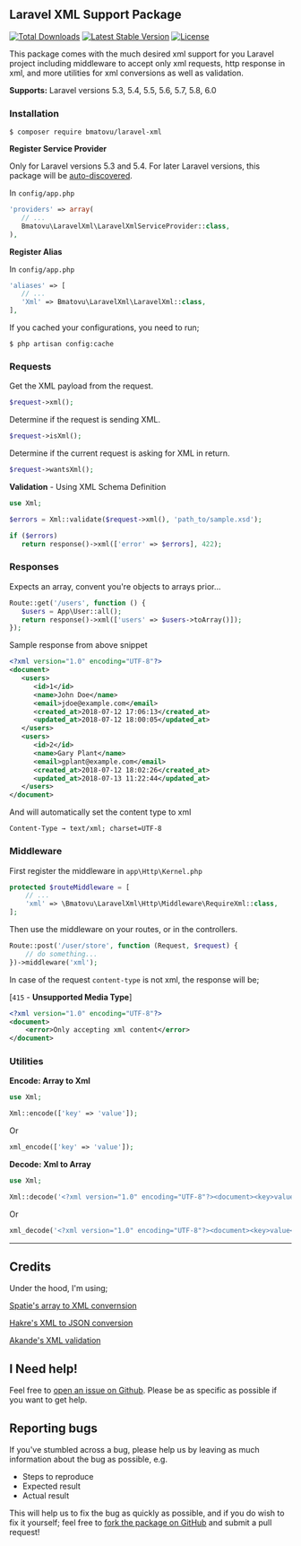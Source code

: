 ## Laravel XML Support Package

[![Total Downloads](https://poser.pugx.org/bmatovu/laravel-xml/downloads)](https://packagist.org/packages/bmatovu/laravel-xml)
[![Latest Stable Version](https://poser.pugx.org/bmatovu/laravel-xml/v/stable)](https://packagist.org/packages/bmatovu/laravel-xml)
[![License](https://poser.pugx.org/bmatovu/laravel-xml/license)](https://packagist.org/packages/bmatovu/laravel-xml)

This package comes with the much desired xml support for you Laravel project including middleware to accept only xml requests, 
http response in xml, and more utilities for xml conversions as well as validation.

**Supports:** Laravel versions 5.3, 5.4, 5.5, 5.6, 5.7, 5.8, 6.0

### Installation

`$ composer require bmatovu/laravel-xml`

**Register Service Provider** 

Only for Laravel versions 5.3 and 5.4. For later Laravel versions, this package will be [auto-discovered](https://laravel.com/docs/master/packages#package-discovery).

In `config/app.php`

```php
'providers' => array(
   // ...
   Bmatovu\LaravelXml\LaravelXmlServiceProvider::class,
),
```

**Register Alias**

In `config/app.php`

```php
'aliases' => [
   // ...
   'Xml' => Bmatovu\LaravelXml\LaravelXml::class,
],
```

If you cached your configurations, you need to run;

`$ php artisan config:cache`

### Requests

Get the XML payload from the request.

```php
$request->xml();
```

Determine if the request is sending XML.

```php
$request->isXml();
```

Determine if the current request is asking for XML in return.

```php
$request->wantsXml();
```

**Validation** - Using XML Schema Definition
```php
use Xml;

$errors = Xml::validate($request->xml(), 'path_to/sample.xsd');

if ($errors)
   return response()->xml(['error' => $errors], 422);
```

### Responses

Expects an array, convent you're objects to arrays prior...

```php
Route::get('/users', function () {
   $users = App\User::all();
   return response()->xml(['users' => $users->toArray()]);
});
```

Sample response from above snippet

```xml
<?xml version="1.0" encoding="UTF-8"?>
<document>
   <users>
      <id>1</id>
      <name>John Doe</name>
      <email>jdoe@example.com</email>
      <created_at>2018-07-12 17:06:13</created_at>
      <updated_at>2018-07-12 18:00:05</updated_at>
   </users>
   <users>
      <id>2</id>
      <name>Gary Plant</name>
      <email>gplant@example.com</email>
      <created_at>2018-07-12 18:02:26</created_at>
      <updated_at>2018-07-13 11:22:44</updated_at>
   </users>
</document>
```

And will automatically set the content type to xml

`Content-Type → text/xml; charset=UTF-8`

### Middleware

First register the middleware in `app\Http\Kernel.php`

```php
protected $routeMiddleware = [
    // ...
    'xml' => \Bmatovu\LaravelXml\Http\Middleware\RequireXml::class,
];
```

Then use the middleware on your routes, or in the controllers. 

```php
Route::post('/user/store', function (Request, $request) {
    // do something...
})->middleware('xml');
```

In case of the request `content-type` is not xml, the response will be; 

[`415` - **Unsupported Media Type**]

```xml
<?xml version="1.0" encoding="UTF-8"?>
<document>
    <error>Only accepting xml content</error>
</document>
```

### Utilities

**Encode: Array to Xml**

```php
use Xml;

Xml::encode(['key' => 'value']);
```

Or

```php
xml_encode(['key' => 'value']);
```


**Decode: Xml to Array**

```php
use Xml;

Xml::decode('<?xml version="1.0" encoding="UTF-8"?><document><key>value</key></document>');
```

Or

```php
xml_decode('<?xml version="1.0" encoding="UTF-8"?><document><key>value</key></document>');
```

<hr/>

Credits
---
Under the hood, I'm using;

[Spatie's array to XML convernsion](https://github.com/spatie/array-to-xml)

[Hakre's XML to JSON conversion](https://hakre.wordpress.com/2013/07/09/simplexml-and-json-encode-in-php-part-i)

[Akande's XML validation](https://medium.com/@Sirolad/validating-xml-against-xsd-in-php-5607f725955a)

I Need help!
---
Feel free to [open an issue on Github](https://github.com/mtvbrianking/laravel-xml/issues/new). 
Please be as specific as possible if you want to get help.

Reporting bugs
--
If you've stumbled across a bug, please help us by leaving as much information about the bug as possible, e.g.
- Steps to reproduce
- Expected result
- Actual result

This will help us to fix the bug as quickly as possible, and if you do wish to fix it yourself; 
feel free to [fork the package on GitHub](https://github.com/mtvbrianking/laravel-xml) and submit a pull request!

